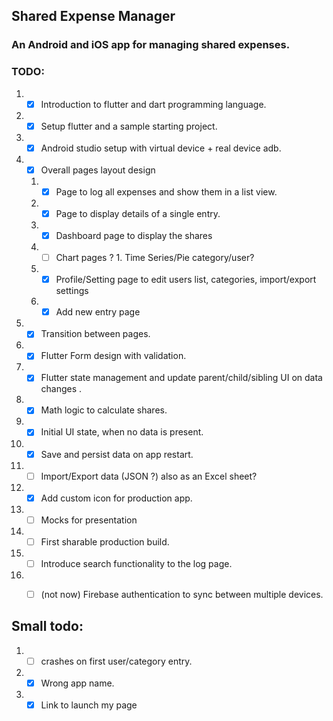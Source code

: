 ## Shared Expense Manager
### An Android and iOS app for managing shared expenses.


### TODO:
1. - [x] Introduction to flutter and dart programming language.
2. - [x] Setup flutter and a sample starting project.
3. - [x] Android studio setup with virtual device + real device adb.
4. - [x] Overall pages layout design
    1. - [x] Page to log all expenses and show them in a list view.
    2. - [x] Page to display details of a single entry.
    3. - [x] Dashboard page to display the shares
    6. - [ ] Chart pages ? 1. Time Series/Pie category/user?
    5. - [x] Profile/Setting page to edit users list, categories, import/export settings
    4. - [x] Add new entry page
5. - [x] Transition between pages.
6. - [x] Flutter Form design with validation.
7. - [x] Flutter state management and update parent/child/sibling UI on data changes .
8. - [x] Math logic to calculate shares.
9. - [x] Initial UI state, when no data is present.
10. - [x] Save and persist data on app restart.
11. - [ ] Import/Export data (JSON ?) also as an Excel sheet?
12. - [x] Add custom icon for production app.
13. - [ ] Mocks for presentation 
13. - [ ] First sharable production build.
14. - [ ] Introduce search functionality to the log page.
15. - [ ] (not now) Firebase authentication to sync between multiple devices.


## Small todo:
1. - [ ] crashes on first user/category entry.
2. - [x] Wrong app name.
3. - [x] Link to launch my page